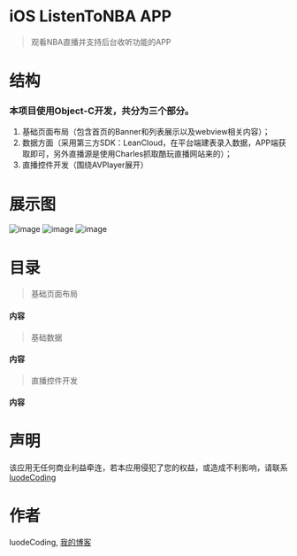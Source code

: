 # iOS ListenToNBA APP

> 观看NBA直播并支持后台收听功能的APP

<h1>结构</h1>

<h3>本项目使用Object-C开发，共分为三个部分。</h3>

1. 基础页面布局（包含首页的Banner和列表展示以及webview相关内容）；
2. 数据方面（采用第三方SDK：LeanCloud，在平台端建表录入数据，APP端获取即可，另外直播源是使用Charles抓取酷玩直播网站来的）；
3. 直播控件开发（围绕AVPlayer展开）

<h1>展示图</h1>

![image](https://luodecoding.github.io/images/ListenToNBA/ListenNBADemo1.png)
![image](https://luodecoding.github.io/images/ListenToNBA/ListenNBADemo2.png)
![image](https://luodecoding.github.io/images/ListenToNBA/ListenNBADemo3.png)

<h1>目录</h1>

>基础页面布局

<h4>内容</h4>



>基础数据

<h4>内容</h4>



>直播控件开发

<h4>内容</h4>


<h1>声明</h1>

该应用无任何商业利益牵连，若本应用侵犯了您的权益，或造成不利影响，请联系[luodeCoding](932096158@qq.com)

<h1>作者</h1>

luodeCoding, [我的博客](https://luodecoding.github.io/)